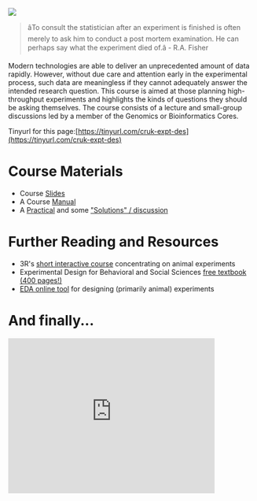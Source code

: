 ![](http://www.swlearning.com/quant/kohler/stat/biographical_sketches/Fisher_3.jpeg)

> âTo consult the statistician after an experiment is finished is often merely to ask him to conduct a post mortem examination. He can perhaps say what the experiment died of.â - R.A. Fisher 

Modern technologies are able to deliver an unprecedented amount of data rapidly. However, without due care and attention early in the experimental process, such data are meaningless if they cannot adequately answer the intended research question. This course is aimed at those planning high-throughput experiments and highlights the kinds of questions they should be asking themselves.
The course consists of a lecture and small-group discussions led by a member of the Genomics or Bioinformatics Cores.

Tinyurl for this page:[https://tinyurl.com/cruk-expt-des](https://tinyurl.com/cruk-expt-des)

# Course Materials

- Course [Slides](/ExperimentalDesignCourseSlides_18_10_21.pdf)
- A Course [Manual](ExperimentalDesignManual.pdf)
- A [Practical](ExperimentalDesignPractical.pdf) and some ["Solutions" / discussion](ExperimentalDesignPractical_Solutions.pdf)

# Further Reading and Resources

- 3R's [short interactive course](http://3rs-reduction.co.uk/) concentrating on animal experiments
- Experimental Design for Behavioral and Social Sciences [free textbook (400 pages!)](http://www.stat.cmu.edu/~hseltman/309/Book/Book.pdf)
- [EDA online tool](https://eda.nc3rs.org.uk/) for designing (primarily animal) experiments

# And finally...

<iframe width="420" height="315" src="https://www.youtube.com/embed/Hz1fyhVOjr4" frameborder="0" allowfullscreen></iframe>
